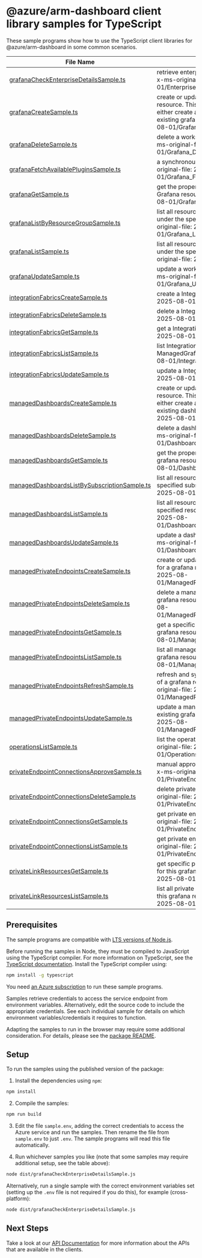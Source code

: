 # @azure/arm-dashboard client library samples for TypeScript

These sample programs show how to use the TypeScript client libraries for @azure/arm-dashboard in some common scenarios.

| **File Name**                                                                             | **Description**                                                                                                                                                                                            |
| ----------------------------------------------------------------------------------------- | ---------------------------------------------------------------------------------------------------------------------------------------------------------------------------------------------------------- |
| [grafanaCheckEnterpriseDetailsSample.ts][grafanacheckenterprisedetailssample]             | retrieve enterprise add-on details information x-ms-original-file: 2025-08-01/EnterpriseDetails_Post.json                                                                                                  |
| [grafanaCreateSample.ts][grafanacreatesample]                                             | create or update a workspace for Grafana resource. This API is idempotent, so user can either create a new grafana or update an existing grafana. x-ms-original-file: 2025-08-01/Grafana_Create.json       |
| [grafanaDeleteSample.ts][grafanadeletesample]                                             | delete a workspace for Grafana resource. x-ms-original-file: 2025-08-01/Grafana_Delete.json                                                                                                                |
| [grafanaFetchAvailablePluginsSample.ts][grafanafetchavailablepluginssample]               | a synchronous resource action. x-ms-original-file: 2025-08-01/Grafana_FetchAvailablePlugins.json                                                                                                           |
| [grafanaGetSample.ts][grafanagetsample]                                                   | get the properties of a specific workspace for Grafana resource. x-ms-original-file: 2025-08-01/Grafana_Get.json                                                                                           |
| [grafanaListByResourceGroupSample.ts][grafanalistbyresourcegroupsample]                   | list all resources of workspaces for Grafana under the specified resource group. x-ms-original-file: 2025-08-01/Grafana_ListByResourceGroup.json                                                           |
| [grafanaListSample.ts][grafanalistsample]                                                 | list all resources of workspaces for Grafana under the specified subscription. x-ms-original-file: 2025-08-01/Grafana_List.json                                                                            |
| [grafanaUpdateSample.ts][grafanaupdatesample]                                             | update a workspace for Grafana resource. x-ms-original-file: 2025-08-01/Grafana_Update.json                                                                                                                |
| [integrationFabricsCreateSample.ts][integrationfabricscreatesample]                       | create a IntegrationFabric x-ms-original-file: 2025-08-01/IntegrationFabrics_Create.json                                                                                                                   |
| [integrationFabricsDeleteSample.ts][integrationfabricsdeletesample]                       | delete a IntegrationFabric x-ms-original-file: 2025-08-01/IntegrationFabrics_Delete.json                                                                                                                   |
| [integrationFabricsGetSample.ts][integrationfabricsgetsample]                             | get a IntegrationFabric x-ms-original-file: 2025-08-01/IntegrationFabrics_Get.json                                                                                                                         |
| [integrationFabricsListSample.ts][integrationfabricslistsample]                           | list IntegrationFabric resources by ManagedGrafana x-ms-original-file: 2025-08-01/IntegrationFabrics_List.json                                                                                             |
| [integrationFabricsUpdateSample.ts][integrationfabricsupdatesample]                       | update a IntegrationFabric x-ms-original-file: 2025-08-01/IntegrationFabrics_Update.json                                                                                                                   |
| [managedDashboardsCreateSample.ts][manageddashboardscreatesample]                         | create or update a dashboard for grafana resource. This API is idempotent, so user can either create a new dashboard or update an existing dashboard. x-ms-original-file: 2025-08-01/Dashboard_Create.json |
| [managedDashboardsDeleteSample.ts][manageddashboardsdeletesample]                         | delete a dashboard for Grafana resource. x-ms-original-file: 2025-08-01/Dashboard_Delete.json                                                                                                              |
| [managedDashboardsGetSample.ts][manageddashboardsgetsample]                               | get the properties of a specific dashboard for grafana resource. x-ms-original-file: 2025-08-01/Dashboard_Get.json                                                                                         |
| [managedDashboardsListBySubscriptionSample.ts][manageddashboardslistbysubscriptionsample] | list all resources of dashboards under the specified subscription. x-ms-original-file: 2025-08-01/Dashboard_List.json                                                                                      |
| [managedDashboardsListSample.ts][manageddashboardslistsample]                             | list all resources of dashboards under the specified resource group. x-ms-original-file: 2025-08-01/Dashboard_ListByResourceGroup.json                                                                     |
| [managedDashboardsUpdateSample.ts][manageddashboardsupdatesample]                         | update a dashboard for Grafana resource. x-ms-original-file: 2025-08-01/Dashboard_Update.json                                                                                                              |
| [managedPrivateEndpointsCreateSample.ts][managedprivateendpointscreatesample]             | create or update a managed private endpoint for a grafana resource. x-ms-original-file: 2025-08-01/ManagedPrivateEndpoints_Create.json                                                                     |
| [managedPrivateEndpointsDeleteSample.ts][managedprivateendpointsdeletesample]             | delete a managed private endpoint for a grafana resource. x-ms-original-file: 2025-08-01/ManagedPrivateEndpoints_Delete.json                                                                               |
| [managedPrivateEndpointsGetSample.ts][managedprivateendpointsgetsample]                   | get a specific managed private endpoint of a grafana resource. x-ms-original-file: 2025-08-01/ManagedPrivateEndpoints_Get.json                                                                             |
| [managedPrivateEndpointsListSample.ts][managedprivateendpointslistsample]                 | list all managed private endpoints of a grafana resource. x-ms-original-file: 2025-08-01/ManagedPrivateEndpoints_List.json                                                                                 |
| [managedPrivateEndpointsRefreshSample.ts][managedprivateendpointsrefreshsample]           | refresh and sync managed private endpoints of a grafana resource to latest state. x-ms-original-file: 2025-08-01/ManagedPrivateEndpoints_Refresh.json                                                      |
| [managedPrivateEndpointsUpdateSample.ts][managedprivateendpointsupdatesample]             | update a managed private endpoint for an existing grafana resource. x-ms-original-file: 2025-08-01/ManagedPrivateEndpoints_Patch.json                                                                      |
| [operationsListSample.ts][operationslistsample]                                           | list the operations for the provider x-ms-original-file: 2025-08-01/Operations_List.json                                                                                                                   |
| [privateEndpointConnectionsApproveSample.ts][privateendpointconnectionsapprovesample]     | manual approve private endpoint connection x-ms-original-file: 2025-08-01/PrivateEndpointConnections_Approve.json                                                                                          |
| [privateEndpointConnectionsDeleteSample.ts][privateendpointconnectionsdeletesample]       | delete private endpoint connection x-ms-original-file: 2025-08-01/PrivateEndpointConnections_Delete.json                                                                                                   |
| [privateEndpointConnectionsGetSample.ts][privateendpointconnectionsgetsample]             | get private endpoint connections. x-ms-original-file: 2025-08-01/PrivateEndpointConnections_Get.json                                                                                                       |
| [privateEndpointConnectionsListSample.ts][privateendpointconnectionslistsample]           | get private endpoint connection x-ms-original-file: 2025-08-01/PrivateEndpointConnections_List.json                                                                                                        |
| [privateLinkResourcesGetSample.ts][privatelinkresourcesgetsample]                         | get specific private link resource information for this grafana resource x-ms-original-file: 2025-08-01/PrivateLinkResources_Get.json                                                                      |
| [privateLinkResourcesListSample.ts][privatelinkresourceslistsample]                       | list all private link resources information for this grafana resource x-ms-original-file: 2025-08-01/PrivateLinkResources_List.json                                                                        |

## Prerequisites

The sample programs are compatible with [LTS versions of Node.js](https://github.com/nodejs/release#release-schedule).

Before running the samples in Node, they must be compiled to JavaScript using the TypeScript compiler. For more information on TypeScript, see the [TypeScript documentation][typescript]. Install the TypeScript compiler using:

```bash
npm install -g typescript
```

You need [an Azure subscription][freesub] to run these sample programs.

Samples retrieve credentials to access the service endpoint from environment variables. Alternatively, edit the source code to include the appropriate credentials. See each individual sample for details on which environment variables/credentials it requires to function.

Adapting the samples to run in the browser may require some additional consideration. For details, please see the [package README][package].

## Setup

To run the samples using the published version of the package:

1. Install the dependencies using `npm`:

```bash
npm install
```

2. Compile the samples:

```bash
npm run build
```

3. Edit the file `sample.env`, adding the correct credentials to access the Azure service and run the samples. Then rename the file from `sample.env` to just `.env`. The sample programs will read this file automatically.

4. Run whichever samples you like (note that some samples may require additional setup, see the table above):

```bash
node dist/grafanaCheckEnterpriseDetailsSample.js
```

Alternatively, run a single sample with the correct environment variables set (setting up the `.env` file is not required if you do this), for example (cross-platform):

```bash
node dist/grafanaCheckEnterpriseDetailsSample.js
```

## Next Steps

Take a look at our [API Documentation][apiref] for more information about the APIs that are available in the clients.

[grafanacheckenterprisedetailssample]: https://github.com/Azure/azure-sdk-for-js/blob/main/sdk/dashboard/arm-dashboard/samples/v2/typescript/src/grafanaCheckEnterpriseDetailsSample.ts
[grafanacreatesample]: https://github.com/Azure/azure-sdk-for-js/blob/main/sdk/dashboard/arm-dashboard/samples/v2/typescript/src/grafanaCreateSample.ts
[grafanadeletesample]: https://github.com/Azure/azure-sdk-for-js/blob/main/sdk/dashboard/arm-dashboard/samples/v2/typescript/src/grafanaDeleteSample.ts
[grafanafetchavailablepluginssample]: https://github.com/Azure/azure-sdk-for-js/blob/main/sdk/dashboard/arm-dashboard/samples/v2/typescript/src/grafanaFetchAvailablePluginsSample.ts
[grafanagetsample]: https://github.com/Azure/azure-sdk-for-js/blob/main/sdk/dashboard/arm-dashboard/samples/v2/typescript/src/grafanaGetSample.ts
[grafanalistbyresourcegroupsample]: https://github.com/Azure/azure-sdk-for-js/blob/main/sdk/dashboard/arm-dashboard/samples/v2/typescript/src/grafanaListByResourceGroupSample.ts
[grafanalistsample]: https://github.com/Azure/azure-sdk-for-js/blob/main/sdk/dashboard/arm-dashboard/samples/v2/typescript/src/grafanaListSample.ts
[grafanaupdatesample]: https://github.com/Azure/azure-sdk-for-js/blob/main/sdk/dashboard/arm-dashboard/samples/v2/typescript/src/grafanaUpdateSample.ts
[integrationfabricscreatesample]: https://github.com/Azure/azure-sdk-for-js/blob/main/sdk/dashboard/arm-dashboard/samples/v2/typescript/src/integrationFabricsCreateSample.ts
[integrationfabricsdeletesample]: https://github.com/Azure/azure-sdk-for-js/blob/main/sdk/dashboard/arm-dashboard/samples/v2/typescript/src/integrationFabricsDeleteSample.ts
[integrationfabricsgetsample]: https://github.com/Azure/azure-sdk-for-js/blob/main/sdk/dashboard/arm-dashboard/samples/v2/typescript/src/integrationFabricsGetSample.ts
[integrationfabricslistsample]: https://github.com/Azure/azure-sdk-for-js/blob/main/sdk/dashboard/arm-dashboard/samples/v2/typescript/src/integrationFabricsListSample.ts
[integrationfabricsupdatesample]: https://github.com/Azure/azure-sdk-for-js/blob/main/sdk/dashboard/arm-dashboard/samples/v2/typescript/src/integrationFabricsUpdateSample.ts
[manageddashboardscreatesample]: https://github.com/Azure/azure-sdk-for-js/blob/main/sdk/dashboard/arm-dashboard/samples/v2/typescript/src/managedDashboardsCreateSample.ts
[manageddashboardsdeletesample]: https://github.com/Azure/azure-sdk-for-js/blob/main/sdk/dashboard/arm-dashboard/samples/v2/typescript/src/managedDashboardsDeleteSample.ts
[manageddashboardsgetsample]: https://github.com/Azure/azure-sdk-for-js/blob/main/sdk/dashboard/arm-dashboard/samples/v2/typescript/src/managedDashboardsGetSample.ts
[manageddashboardslistbysubscriptionsample]: https://github.com/Azure/azure-sdk-for-js/blob/main/sdk/dashboard/arm-dashboard/samples/v2/typescript/src/managedDashboardsListBySubscriptionSample.ts
[manageddashboardslistsample]: https://github.com/Azure/azure-sdk-for-js/blob/main/sdk/dashboard/arm-dashboard/samples/v2/typescript/src/managedDashboardsListSample.ts
[manageddashboardsupdatesample]: https://github.com/Azure/azure-sdk-for-js/blob/main/sdk/dashboard/arm-dashboard/samples/v2/typescript/src/managedDashboardsUpdateSample.ts
[managedprivateendpointscreatesample]: https://github.com/Azure/azure-sdk-for-js/blob/main/sdk/dashboard/arm-dashboard/samples/v2/typescript/src/managedPrivateEndpointsCreateSample.ts
[managedprivateendpointsdeletesample]: https://github.com/Azure/azure-sdk-for-js/blob/main/sdk/dashboard/arm-dashboard/samples/v2/typescript/src/managedPrivateEndpointsDeleteSample.ts
[managedprivateendpointsgetsample]: https://github.com/Azure/azure-sdk-for-js/blob/main/sdk/dashboard/arm-dashboard/samples/v2/typescript/src/managedPrivateEndpointsGetSample.ts
[managedprivateendpointslistsample]: https://github.com/Azure/azure-sdk-for-js/blob/main/sdk/dashboard/arm-dashboard/samples/v2/typescript/src/managedPrivateEndpointsListSample.ts
[managedprivateendpointsrefreshsample]: https://github.com/Azure/azure-sdk-for-js/blob/main/sdk/dashboard/arm-dashboard/samples/v2/typescript/src/managedPrivateEndpointsRefreshSample.ts
[managedprivateendpointsupdatesample]: https://github.com/Azure/azure-sdk-for-js/blob/main/sdk/dashboard/arm-dashboard/samples/v2/typescript/src/managedPrivateEndpointsUpdateSample.ts
[operationslistsample]: https://github.com/Azure/azure-sdk-for-js/blob/main/sdk/dashboard/arm-dashboard/samples/v2/typescript/src/operationsListSample.ts
[privateendpointconnectionsapprovesample]: https://github.com/Azure/azure-sdk-for-js/blob/main/sdk/dashboard/arm-dashboard/samples/v2/typescript/src/privateEndpointConnectionsApproveSample.ts
[privateendpointconnectionsdeletesample]: https://github.com/Azure/azure-sdk-for-js/blob/main/sdk/dashboard/arm-dashboard/samples/v2/typescript/src/privateEndpointConnectionsDeleteSample.ts
[privateendpointconnectionsgetsample]: https://github.com/Azure/azure-sdk-for-js/blob/main/sdk/dashboard/arm-dashboard/samples/v2/typescript/src/privateEndpointConnectionsGetSample.ts
[privateendpointconnectionslistsample]: https://github.com/Azure/azure-sdk-for-js/blob/main/sdk/dashboard/arm-dashboard/samples/v2/typescript/src/privateEndpointConnectionsListSample.ts
[privatelinkresourcesgetsample]: https://github.com/Azure/azure-sdk-for-js/blob/main/sdk/dashboard/arm-dashboard/samples/v2/typescript/src/privateLinkResourcesGetSample.ts
[privatelinkresourceslistsample]: https://github.com/Azure/azure-sdk-for-js/blob/main/sdk/dashboard/arm-dashboard/samples/v2/typescript/src/privateLinkResourcesListSample.ts
[apiref]: https://learn.microsoft.com/javascript/api/@azure/arm-dashboard?view=azure-node-preview
[freesub]: https://azure.microsoft.com/free/
[package]: https://github.com/Azure/azure-sdk-for-js/tree/main/sdk/dashboard/arm-dashboard/README.md
[typescript]: https://www.typescriptlang.org/docs/home.html
